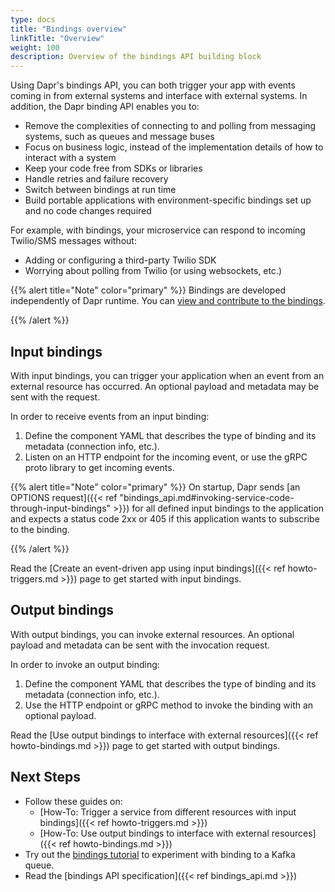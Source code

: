 ```yaml
---
type: docs
title: "Bindings overview"
linkTitle: "Overview"
weight: 100
description: Overview of the bindings API building block 
---
```


Using Dapr's bindings API, you can both trigger your app with events coming in from external systems and interface with external systems. In addition, the Dapr binding API enables you to:

- Remove the complexities of connecting to and polling from messaging systems, such as queues and message buses
- Focus on business logic, instead of the implementation details of how to interact with a system
- Keep your code free from SDKs or libraries
- Handle retries and failure recovery
- Switch between bindings at run time
- Build portable applications with environment-specific bindings set up and no code changes required

For example, with bindings, your microservice can respond to incoming Twilio/SMS messages without:

- Adding or configuring a third-party Twilio SDK
- Worrying about polling from Twilio (or using websockets, etc.)

{{% alert title="Note" color="primary" %}}
 Bindings are developed independently of Dapr runtime. You can [view and contribute to the bindings](https://github.com/dapr/components-contrib/tree/master/bindings).

{{% /alert %}}

## Input bindings

With input bindings, you can trigger your application when an event from an external resource has occurred. An optional payload and metadata may be sent with the request.

In order to receive events from an input binding:

1. Define the component YAML that describes the type of binding and its metadata (connection info, etc.).
2. Listen on an HTTP endpoint for the incoming event, or use the gRPC proto library to get incoming events.

{{% alert title="Note" color="primary" %}}
 On startup, Dapr sends [an OPTIONS request]({{< ref "bindings_api.md#invoking-service-code-through-input-bindings" >}}) for all defined input bindings to the application and expects a status code 2xx or 405 if this application wants to subscribe to the binding.

{{% /alert %}}

Read the [Create an event-driven app using input bindings]({{< ref howto-triggers.md >}}) page to get started with input bindings.

## Output bindings

With output bindings, you can invoke external resources. An optional payload and metadata can be sent with the invocation request.

In order to invoke an output binding:

1. Define the component YAML that describes the type of binding and its metadata (connection info, etc.).
2. Use the HTTP endpoint or gRPC method to invoke the binding with an optional payload.

Read the [Use output bindings to interface with external resources]({{< ref howto-bindings.md >}}) page to get started with output bindings.

## Next Steps

- Follow these guides on:
  - [How-To: Trigger a service from different resources with input bindings]({{< ref howto-triggers.md >}})
  - [How-To: Use output bindings to interface with external resources]({{< ref howto-bindings.md >}})
- Try out the [bindings tutorial](https://github.com/dapr/quickstarts/tree/master/tutorials/bindings/README.md) to experiment with binding to a Kafka queue.
- Read the [bindings API specification]({{< ref bindings_api.md >}})
